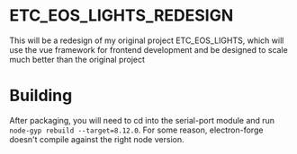 # ETC_EOS_LIGHTS_REDESIGN
This will be a redesign of my original project ETC_EOS_LIGHTS, which will use the vue framework for frontend development and be designed to scale much better than the original project

# Building
After packaging, you will need to cd into the serial-port module and run ```node-gyp rebuild --target=8.12.0```. For some reason, electron-forge doesn't compile against the right node version.